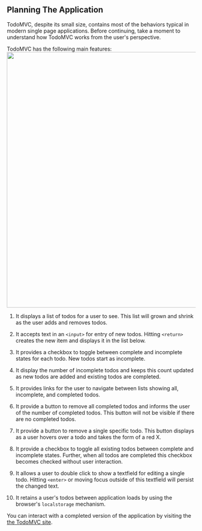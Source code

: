 ## Planning The Application

TodoMVC, despite its small size, contains most of the behaviors typical in modern single page applications. Before continuing, take a moment to understand how TodoMVC works from the user's perspective.

TodoMVC has the following main features:
<img src="/guides/getting-started/images/todo-mvc.png" width="680">

  1. It displays a list of todos for a user to see. This list will grown and shrink as the user adds and removes todos.

  1. It accepts text in an `<input>` for entry of new todos. Hitting `<return>` creates the new item and displays it in the list below.

  1. It provides a checkbox to toggle between complete and incomplete states for each todo. New todos start as incomplete.

  1. It display the number of incomplete todos and keeps this count updated as new todos are added and existing todos are completed.

  1. It provides links for the user to navigate between lists showing all, incomplete, and completed todos.

  1. It provide a button to remove all completed todos and informs the user of the number of completed todos. This button will not be visible if there are no completed todos.

  1. It provide a button to remove a single specific todo. This button displays as a user hovers over a todo and takes the form of a red X.

  1. It provide a checkbox to toggle all existing todos between complete and incomplete states. Further, when all todos are completed this checkbox becomes checked without user interaction.

  1. It allows a user to double click to show a textfield for editing a single todo. Hitting `<enter>` or moving focus outside of this textfield will persist the changed text.

  1. It retains a user's todos between application loads by using the browser's `localstorage` mechanism.

You can interact with a completed version of the application by visiting the [the TodoMVC site](http://addyosmani.github.com/todomvc/).